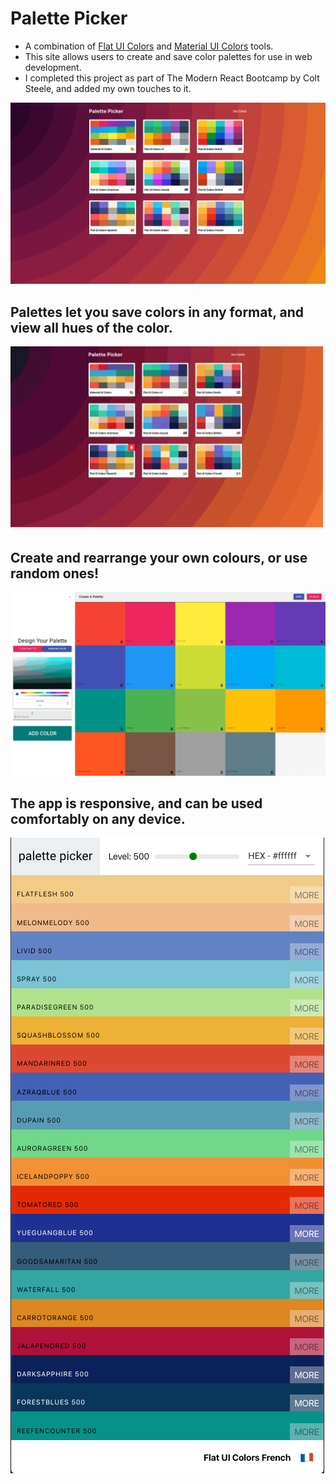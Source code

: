 # Palette Picker

* A combination of [Flat UI Colors](https://flatuicolors.com/) and [Material UI Colors](http://materialuicolors.co/?utm_source=launchers) tools.
* This site allows users to create and save color palettes for use in web development.
* I completed this project as part of The Modern React Bootcamp by Colt Steele, and added my own touches to it.

![Palette Picker](./images/MainScreen.png)

## Palettes let you save colors in any format, and view all hues of the color.

![Palette Demo](./images/PaletteDemo.gif)

## Create and rearrange your own colours, or use random ones!
![Create Demo](./images/CreateDemo.gif)

## The app is responsive, and can be used comfortably on any device.

![Responsiveness Demo](./images/responsive.png)

